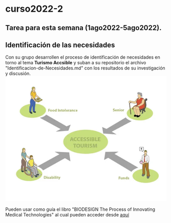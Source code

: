 # curso2022-2

## Tarea para esta semana (1ago2022-5ago2022).

## Identificación de las necesidades
Con su grupo desarrollen el proceso de identificación de necesidades en torno al tema **Turismo Accsible** y suban a su repositorio el archivo "Identificacion-de-Necesidades.md" con los resultados de su investigación y discusión.
![Turismo Accesible](./images/TurismoAccesible.jpeg)

Pueden usar como guía el libro "BIODESIGN The Process of Innovating Medical Technologies" al cual pueden acceder desde [aquí](./Documentos/Biodesign-The-Process-of-Innovating-Medical-Technologies.pdf)